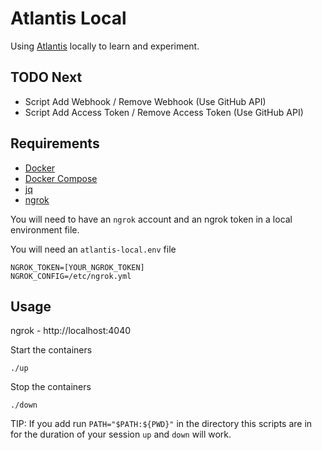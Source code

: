# Atlantis Local
Using [Atlantis](https://www.runatlantis.io/) locally to learn and experiment.

## TODO Next

* Script Add Webhook / Remove Webhook (Use GitHub API)
* Script Add Access Token / Remove Access Token (Use GitHub API)

## Requirements

* [Docker](https://www.docker.com/)
* [Docker Compose](https://docs.docker.com/compose/)
* [jq](https://stedolan.github.io/jq/)
* [ngrok](https://ngrok.com/)

You will need to have an `ngrok` account and an ngrok token in a local environment file.

You will need an `atlantis-local.env` file
```
NGROK_TOKEN=[YOUR_NGROK_TOKEN]
NGROK_CONFIG=/etc/ngrok.yml
```

## Usage

ngrok - http://localhost:4040

Start the containers
```
./up
```

Stop the containers
```
./down
```

TIP: If you add run `PATH="$PATH:${PWD}"` in the directory this scripts are in for the duration of your session `up` and `down` will work.
